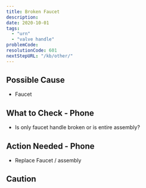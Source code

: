 ```yaml
---
title: Broken Faucet
description:
date: 2020-10-01
tags:
  - "urn"
  - "valve handle"
problemCode: 
resolutionCode: 601
nextStepURL: "/kb/other/"
---
```

## Possible Cause

- Faucet

## What to Check - Phone

- Is only faucet handle broken or is entire assembly?

## Action Needed - Phone

- Replace Faucet / assembly

## Caution

